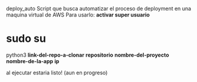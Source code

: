 deploy_auto
Script que busca automatizar el  proceso de deployment en una maquina virtual de AWS 
Para usarlo:
<strong>activar super usuario </strong>
<h1>sudo su</h1>

python3 <strong>link-del-repo-a-clonar</strong> <strong>repositorio</strong> <strong>nombre-del-proyecto</strong> <strong>nombre-de-la-app</strong> <strong>ip</strong>

al ejecutar estaria listo! (aun en progreso)
